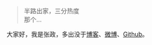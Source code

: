 > 半路出家，三分热度  
> 那个...

大家好，我是张政，多出没于[博客](https://zzsean.github.io)、[微博](https://weibo.com/u/2302267583/home?wvr=5)、[Github](http://github.com/ZzSean)。


